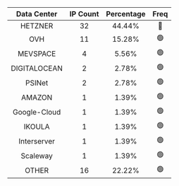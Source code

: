 | Data Center | IP Count | Percentage | Freq |
|:------------:|:--------:|:-----------:|:-----:|
| HETZNER | 32 | 44.44% | 🔴 |
| OVH | 11 | 15.28% | 🟢 |
| MEVSPACE | 4 | 5.56% | 🟢 |
| DIGITALOCEAN | 2 | 2.78% | 🟢 |
| PSINet | 2 | 2.78% | 🟢 |
| AMAZON | 1 | 1.39% | 🟢 |
| Google-Cloud | 1 | 1.39% | 🟢 |
| IKOULA | 1 | 1.39% | 🟢 |
| Interserver | 1 | 1.39% | 🟢 |
| Scaleway | 1 | 1.39% | 🟢 |
| OTHER | 16 | 22.22% | 🟢 |